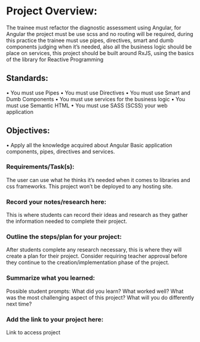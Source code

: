 # Project Overview:

The trainee must refactor the diagnostic assessment using Angular, for Angular the project must be use scss and no routing will be required, during this practice the trainee must use pipes, directives, smart and dumb components judging when it’s needed, also all the business logic should be place on services, this project should be built around RxJS, using the basics of the library for Reactive Programming

## Standards:

• You must use Pipes
• You must use Directives
• You must use Smart and Dumb Components
• You must use services for the business logic
• You must use Semantic HTML
• You must use SASS (SCSS) your web application

## Objectives:

• Apply all the knowledge acquired about Angular Basic application components, pipes, directives and services.

### Requirements/Task(s):

The user can use what he thinks it’s needed when it comes to libraries and css frameworks.
This project won’t be deployed to any hosting site.

### Record your notes/research here:

This is where students can record their ideas and research as they gather the information needed to complete their project.

### Outline the steps/plan for your project:

After students complete any research necessary, this is where they will create a plan for their project. Consider requiring teacher approval before they continue to the creation/implementation phase of the project.

### Summarize what you learned:

Possible student prompts: What did you learn? What worked well? What was the most challenging aspect of this project? What will you do differently next time?

### Add the link to your project here:

Link to access project
